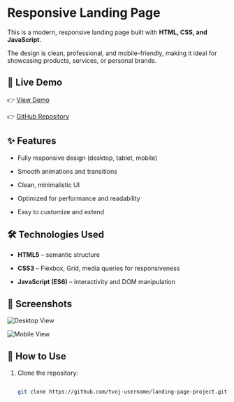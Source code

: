 # Responsive Landing Page

This is a modern, responsive landing page built with **HTML, CSS, and JavaScript**.  

The design is clean, professional, and mobile-friendly, making it ideal for showcasing products, services, or personal brands.


## 🚀 Live Demo

👉 [View Demo](https://calke94.github.io/Landing-page/)  

👉 [GitHub Repository](https://github.com/calke94/Landing-page)


## ✨ Features

- Fully responsive design (desktop, tablet, mobile)  

- Smooth animations and transitions  

- Clean, minimalistic UI  

- Optimized for performance and readability  

- Easy to customize and extend  

## 🛠️ Technologies Used

- **HTML5** – semantic structure  

- **CSS3** – Flexbox, Grid, media queries for responsiveness  

- **JavaScript (ES6)** – interactivity and DOM manipulation  

## 📸 Screenshots

![Desktop View](screenshots/desktop.png)  

![Mobile View](screenshots/mobile.png)  

## 📂 How to Use

1. Clone the repository:  

   ```bash

   git clone https://github.com/tvoj-username/landing-page-project.git


